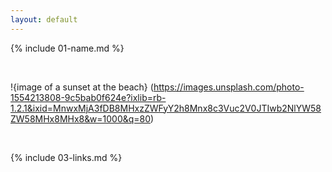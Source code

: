 ```yaml
---
layout: default
---
```


{% include 01-name.md %}

<br>

!{image of a sunset at the beach} (https://images.unsplash.com/photo-1554213808-9c5bab0f624e?ixlib=rb-1.2.1&ixid=MnwxMjA3fDB8MHxzZWFyY2h8Mnx8c3Vuc2V0JTIwb2NlYW58ZW58MHx8MHx8&w=1000&q=80)

<br>

{% include 03-links.md %}

